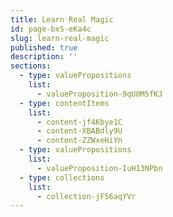 ```yaml
---
title: Learn Real Magic
id: page-bxS-eKa4c
slug: learn-real-magic
published: true
description: ''
sections:
  - type: valuePropositions
    list:
      - valueProposition-9qU0M5fKJ
  - type: contentItems
    list:
      - content-jf4Kbye1C
      - content-XBABdly9U
      - content-ZZWxeHiYn
  - type: valuePropositions
    list:
      - valueProposition-IuH13NPbn
  - type: collections
    list:
      - collection-jF56aqYVr
---
```

